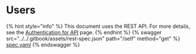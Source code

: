 # Users

{% hint style="info" %}
This document uses the REST API. For more details, see the [Authentication for API](../authentication-for-api/) page.
{% endhint %}
{% swagger src="../../.gitbook/assets/rest-spec.json" path="/self" method="get" %}
[spec.yaml](../../.gitbook/assets/rest-spec.json)
{% endswagger %}
